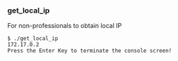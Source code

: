 ### get_local_ip

For non-professionals to obtain local IP

```
$ ./get_local_ip
172.17.0.2
Press the Enter Key to terminate the console screen!
```